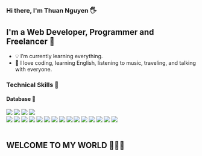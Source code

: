 ### Hi there, I'm Thuan Nguyen 🖐️

## I'm a Web Developer, Programmer and Freelancer 📌

- 💡 I’m currently learning everything. 
- 🧩 I love coding, learning English, listening to music, traveling, and talking with everyone.

### Technical Skills 📍
#### Database 🎉
<div class="col">
    <img src="https://img.icons8.com/color/48/null/postgreesql.png"/>
    <img src="https://img.icons8.com/fluency/48/null/mysql-logo.png"/>
    <img src="https://img.icons8.com/color/48/null/microsoft-sql-server.png"/>
    <img src="https://img.icons8.com/color/48/null/mongodb.png"/>
</div>

<div class="col">
    <img src="https://img.icons8.com/color/48/null/python--v1.png"/>
    <img src="https://img.icons8.com/color/48/null/c-sharp-logo.png"/>
    <img src="https://img.icons8.com/officel/40/null/php-logo.png"/>
    <img src="https://img.icons8.com/fluency/48/null/ruby-programming-language.png"/>
    <img src="https://img.icons8.com/color/48/null/java-coffee-cup-logo--v1.png"/>
    <img src="https://img.icons8.com/color/48/null/javascript--v1.png"/>
    <img src="https://img.icons8.com/color/48/null/html-5--v1.png"/>
    <img src="https://img.icons8.com/color/48/null/css3.png"/>
    <img src="https://img.icons8.com/color/48/null/sass.png"/>
    <img src="https://img.icons8.com/color/48/null/bootstrap.png"/>
    <img src="https://img.icons8.com/color/48/null/tailwindcss.png"/>
    <img src="https://img.icons8.com/color/48/null/vue-js.png"/>
    <img src="https://img.icons8.com/fluency/48/null/docker.png"/>
    <img src="https://img.icons8.com/external-tal-revivo-color-tal-revivo/48/null/external-postman-is-the-only-complete-api-development-environment-logo-color-tal-revivo.png"/>
    <img src="https://img.icons8.com/color/48/null/figma--v1.png"/>
</div>
<br />

## WELCOME TO MY WORLD 🌱🌱🌱
